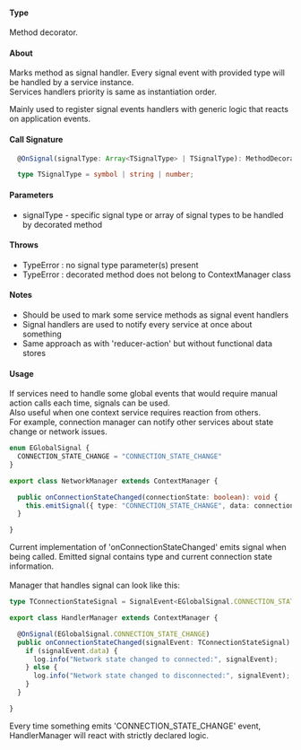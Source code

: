 #### Type
Method decorator.

#### About
Marks method as signal handler. Every signal event with provided type will be handled by a service instance. <br/>
Services handlers priority is same as instantiation order.

Mainly used to register signal events handlers with generic logic that reacts on application events.

#### Call Signature
```typescript
  @OnSignal(signalType: Array<TSignalType> | TSignalType): MethodDecorator;
```

```typescript
  type TSignalType = symbol | string | number;
```

#### Parameters
- signalType - specific signal type or array of signal types to be handled by decorated method

#### Throws
- TypeError : no signal type parameter(s) present
- TypeError : decorated method does not belong to ContextManager class

#### Notes
- Should be used to mark some service methods as signal event handlers
- Signal handlers are used to notify every service at once about something
- Same approach as with 'reducer-action' but without functional data stores

#### Usage
If services need to handle some global events that would require manual action calls each time, signals can be used. <br/>
Also useful when one context service requires reaction from others. <br/>
For example, connection manager can notify other services about state change or network issues. <br/>

```typescript
enum EGlobalSignal {
  CONNECTION_STATE_CHANGE = "CONNECTION_STATE_CHANGE"
}
```

```typescript
export class NetworkManager extends ContextManager {

  public onConnectionStateChanged(connectionState: boolean): void {
    this.emitSignal({ type: "CONNECTION_STATE_CHANGE", data: connectionState });
  }

}
```

Current implementation of 'onConnectionStateChanged' emits signal when being called. Emitted signal contains type and current connection state information.
<br/> <br/>
Manager that handles signal can look like this:

```typescript
type TConnectionStateSignal = SignalEvent<EGlobalSignal.CONNECTION_STATE_CHANGE, boolean>;
```

```typescript
export class HandlerManager extends ContextManager {

  @OnSignal(EGlobalSignal.CONNECTION_STATE_CHANGE)
  public onConnectionStateChanged(signalEvent: TConnectionStateSignal): string {
    if (signalEvent.data) {
      log.info("Network state changed to connected:", signalEvent);
    } else {
      log.info("Network state changed to disconnected:", signalEvent);
    }
  }

}
```

Every time something emits 'CONNECTION_STATE_CHANGE' event, HandlerManager will react with strictly declared logic.
